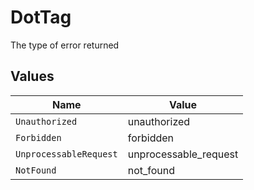 # DotTag

The type of error returned


## Values

| Name                   | Value                  |
| ---------------------- | ---------------------- |
| `Unauthorized`         | unauthorized           |
| `Forbidden`            | forbidden              |
| `UnprocessableRequest` | unprocessable_request  |
| `NotFound`             | not_found              |